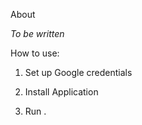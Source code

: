 About

*To be written*

How to use:

1. Set up Google credentials
<steps>
<enable on account through browser>

2. Install Application
<steps>

3. Run <app>.<extension>